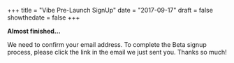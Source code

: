 +++
title = "Vibe Pre-Launch SignUp"
date = "2017-09-17"
draft = false
showthedate = false
+++

**Almost finished...**

We need to confirm your email address.
To complete the Beta signup process, please click the link in the email we just sent you. Thanks so much!
